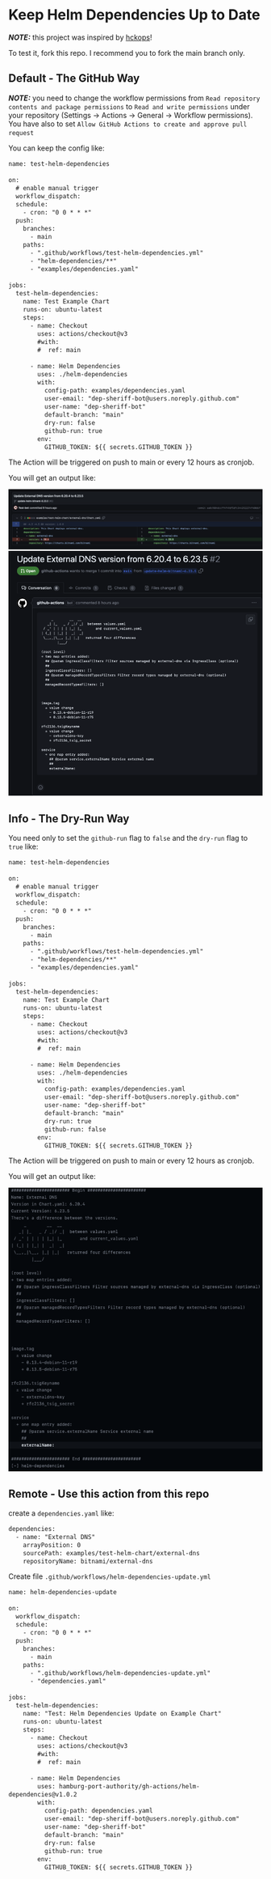 # Keep Helm Dependencies Up to Date

**_NOTE:_** this project was inspired by [hckops](https://github.com/hckops/actions)!

To test it, fork this repo. I recommend you to fork the main branch only.

## Default - The GitHub Way

**_NOTE:_** you need to change the workflow permissions from `Read repository contents and package permissions` to `Read and write permissions` under your repository (Settings -> Actions -> General -> Workflow permissions). You have also to set `Allow GitHub Actions to create and approve pull request`

You can keep the config like:

```
name: test-helm-dependencies

on:
  # enable manual trigger
  workflow_dispatch:
  schedule:
    - cron: "0 0 * * *"
  push:
    branches:
      - main
    paths:
      - ".github/workflows/test-helm-dependencies.yml"
      - "helm-dependencies/**"
      - "examples/dependencies.yaml"

jobs:
  test-helm-dependencies:
    name: Test Example Chart
    runs-on: ubuntu-latest
    steps:
      - name: Checkout
        uses: actions/checkout@v3
        #with:
        #  ref: main

      - name: Helm Dependencies
        uses: ./helm-dependencies
        with:
          config-path: examples/dependencies.yaml
          user-email: "dep-sheriff-bot@users.noreply.github.com"
          user-name: "dep-sheriff-bot"
          default-branch: "main"
          dry-run: false
          github-run: true
        env:
          GITHUB_TOKEN: ${{ secrets.GITHUB_TOKEN }}
```

The Action will be triggered on push to main or every 12 hours as cronjob.

You will get an output like:

![Update Version](images/github-1.png)
![Pull Request Text](images/github-0.png)

## Info - The Dry-Run Way

You need only to set the `github-run` flag to `false` and the `dry-run` flag to `true` like:

```
name: test-helm-dependencies

on:
  # enable manual trigger
  workflow_dispatch:
  schedule:
    - cron: "0 0 * * *"
  push:
    branches:
      - main
    paths:
      - ".github/workflows/test-helm-dependencies.yml"
      - "helm-dependencies/**"
      - "examples/dependencies.yaml"

jobs:
  test-helm-dependencies:
    name: Test Example Chart
    runs-on: ubuntu-latest
    steps:
      - name: Checkout
        uses: actions/checkout@v3
        #with:
        #  ref: main

      - name: Helm Dependencies
        uses: ./helm-dependencies
        with:
          config-path: examples/dependencies.yaml
          user-email: "dep-sheriff-bot@users.noreply.github.com"
          user-name: "dep-sheriff-bot"
          default-branch: "main"
          dry-run: true
          github-run: false
        env:
          GITHUB_TOKEN: ${{ secrets.GITHUB_TOKEN }}
```

The Action will be triggered on push to main or every 12 hours as cronjob.

You will get an output like:

![Pull Request Text](images/dry-run-0.png)

## Remote - Use this action from this repo

create a `dependencies.yaml` like:

```
dependencies:
  - name: "External DNS"
    arrayPosition: 0
    sourcePath: examples/test-helm-chart/external-dns
    repositoryName: bitnami/external-dns
```

Create file `.github/workflows/helm-dependencies-update.yml`

```
name: helm-dependencies-update

on:
  workflow_dispatch:
  schedule:
    - cron: "0 0 * * *"
  push:
    branches:
      - main
    paths:
      - ".github/workflows/helm-dependencies-update.yml"
      - "dependencies.yaml"

jobs:
  test-helm-dependencies:
    name: "Test: Helm Dependencies Update on Example Chart"
    runs-on: ubuntu-latest
    steps:
      - name: Checkout
        uses: actions/checkout@v3
        #with:
        #  ref: main

      - name: Helm Dependencies
        uses: hamburg-port-authority/gh-actions/helm-dependencies@v1.0.2
        with:
          config-path: dependencies.yaml
          user-email: "dep-sheriff-bot@users.noreply.github.com"
          user-name: "dep-sheriff-bot"
          default-branch: "main"
          dry-run: false
          github-run: true
        env:
          GITHUB_TOKEN: ${{ secrets.GITHUB_TOKEN }}
```
